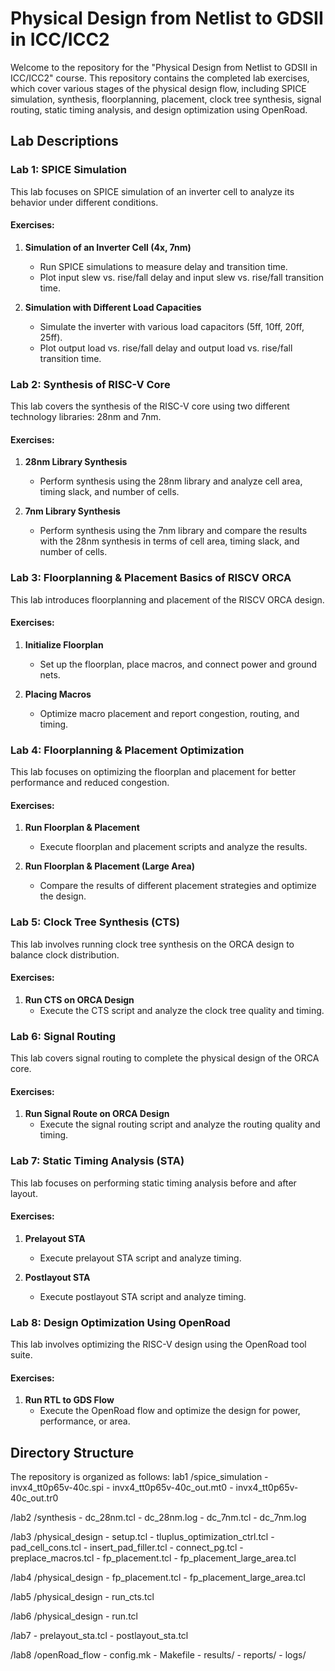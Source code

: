 # Physical Design from Netlist to GDSII in ICC/ICC2

Welcome to the repository for the "Physical Design from Netlist to GDSII in ICC/ICC2" course. This repository contains the completed lab exercises, which cover various stages of the physical design flow, including SPICE simulation, synthesis, floorplanning, placement, clock tree synthesis, signal routing, static timing analysis, and design optimization using OpenRoad.

## Lab Descriptions

### Lab 1: SPICE Simulation

This lab focuses on SPICE simulation of an inverter cell to analyze its behavior under different conditions.

#### Exercises:
1. **Simulation of an Inverter Cell (4x, 7nm)**
   - Run SPICE simulations to measure delay and transition time.
   - Plot input slew vs. rise/fall delay and input slew vs. rise/fall transition time.

2. **Simulation with Different Load Capacities**
   - Simulate the inverter with various load capacitors (5ff, 10ff, 20ff, 25ff).
   - Plot output load vs. rise/fall delay and output load vs. rise/fall transition time.

### Lab 2: Synthesis of RISC-V Core

This lab covers the synthesis of the RISC-V core using two different technology libraries: 28nm and 7nm.

#### Exercises:
1. **28nm Library Synthesis**
   - Perform synthesis using the 28nm library and analyze cell area, timing slack, and number of cells.
   
2. **7nm Library Synthesis**
   - Perform synthesis using the 7nm library and compare the results with the 28nm synthesis in terms of cell area, timing slack, and number of cells.

### Lab 3: Floorplanning & Placement Basics of RISCV ORCA

This lab introduces floorplanning and placement of the RISCV ORCA design.

#### Exercises:
1. **Initialize Floorplan**
   - Set up the floorplan, place macros, and connect power and ground nets.

2. **Placing Macros**
   - Optimize macro placement and report congestion, routing, and timing.

### Lab 4: Floorplanning & Placement Optimization

This lab focuses on optimizing the floorplan and placement for better performance and reduced congestion.

#### Exercises:
1. **Run Floorplan & Placement**
   - Execute floorplan and placement scripts and analyze the results.

2. **Run Floorplan & Placement (Large Area)**
   - Compare the results of different placement strategies and optimize the design.

### Lab 5: Clock Tree Synthesis (CTS)

This lab involves running clock tree synthesis on the ORCA design to balance clock distribution.

#### Exercises:
1. **Run CTS on ORCA Design**
   - Execute the CTS script and analyze the clock tree quality and timing.

### Lab 6: Signal Routing

This lab covers signal routing to complete the physical design of the ORCA core.

#### Exercises:
1. **Run Signal Route on ORCA Design**
   - Execute the signal routing script and analyze the routing quality and timing.

### Lab 7: Static Timing Analysis (STA)

This lab focuses on performing static timing analysis before and after layout.

#### Exercises:
1. **Prelayout STA**
   - Execute prelayout STA script and analyze timing.

2. **Postlayout STA**
   - Execute postlayout STA script and analyze timing.

### Lab 8: Design Optimization Using OpenRoad

This lab involves optimizing the RISC-V design using the OpenRoad tool suite.

#### Exercises:
1. **Run RTL to GDS Flow**
   - Execute the OpenRoad flow and optimize the design for power, performance, or area.

## Directory Structure

The repository is organized as follows:
lab1 /spice_simulation - invx4_tt0p65v-40c.spi - invx4_tt0p65v-40c_out.mt0 - invx4_tt0p65v-40c_out.tr0

/lab2 /synthesis - dc_28nm.tcl - dc_28nm.log - dc_7nm.tcl - dc_7nm.log

/lab3 /physical_design - setup.tcl - tluplus_optimization_ctrl.tcl - pad_cell_cons.tcl - insert_pad_filler.tcl - connect_pg.tcl - preplace_macros.tcl - fp_placement.tcl - fp_placement_large_area.tcl

/lab4 /physical_design - fp_placement.tcl - fp_placement_large_area.tcl

/lab5 /physical_design - run_cts.tcl

/lab6 /physical_design - run.tcl

/lab7 - prelayout_sta.tcl - postlayout_sta.tcl

/lab8 /openRoad_flow - config.mk - Makefile - results/ - reports/ - logs/









